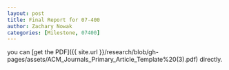 ```yaml
---
layout: post
title: Final Report for 07-400
author: Zachary Nowak
categories: [Milestone, 07400]
---
```


you can [get the PDF]({{ site.url }}/research/blob/gh-pages/assets/ACM_Journals_Primary_Article_Template%20(3).pdf) directly.
